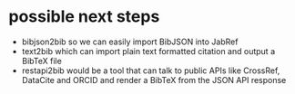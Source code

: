 
# possible next steps

+ bibjson2bib so we can easily import BibJSON into JabRef
+ text2bib which can import plain text formatted citation and output a BibTeX file
+ restapi2bib would be a tool that can talk to public APIs like CrossRef, DataCite and ORCID and render a BibTeX from the JSON API response

